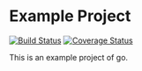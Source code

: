# Example Project #

[![Build Status](https://travis-ci.org/edoger/example-project-go.svg?branch=master)](https://travis-ci.org/edoger/example-project-go)
[![Coverage Status](https://coveralls.io/repos/github/edoger/example-project-go/badge.svg?branch=master)](https://coveralls.io/github/edoger/example-project-go?branch=master)

This is an example project of go.
